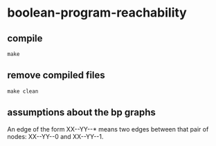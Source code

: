 # boolean-program-reachability

## compile
```
make
```

## remove compiled files
```
make clean
```
## assumptions about the bp graphs

An edge of the form XX--YY--* means two edges between that pair of nodes: XX--YY--0 and XX--YY--1.
